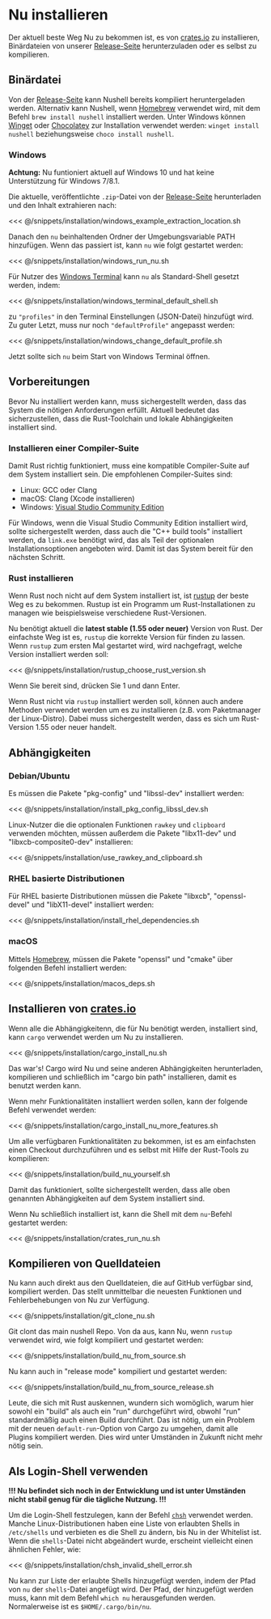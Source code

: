 # Nu installieren

Der aktuell beste Weg Nu zu bekommen ist, es von [crates.io](https://crates.io) zu installieren, Binärdateien von unserer [Release-Seite](https://github.com/nushell/nushell/releases) herunterzuladen oder es selbst zu kompilieren.

## Binärdatei

Von der [Release-Seite](https://github.com/nushell/nushell/releases) kann Nushell bereits kompiliert heruntergeladen werden. Alternativ kann Nushell, wenn [Homebrew](https://brew.sh/) verwendet wird, mit dem Befehl `brew install nushell` installiert werden. Unter Windows können [Winget](https://docs.microsoft.com/en-us/windows/package-manager/winget/) oder [Chocolatey](https://chocolatey.org/) zur Installation verwendet werden: `winget install nushell` beziehungsweise `choco install nushell`.

### Windows

**Achtung:** Nu funtioniert aktuell auf Windows 10 und hat keine Unterstützung für Windows 7/8.1.

Die aktuelle, veröffentlichte `.zip`-Datei von der [Release-Seite](https://github.com/nushell/nushell/releases) herunterladen und den Inhalt extrahieren nach:

<<< @/snippets/installation/windows_example_extraction_location.sh

Danach den `nu` beinhaltenden Ordner der Umgebungsvariable PATH hinzufügen. Wenn das passiert ist, kann `nu` wie folgt gestartet werden:

<<< @/snippets/installation/windows_run_nu.sh

Für Nutzer des [Windows Terminal](https://github.com/microsoft/terminal) kann `nu` als Standard-Shell gesetzt werden, indem:

<<< @/snippets/installation/windows_terminal_default_shell.sh

zu `"profiles"` in den Terminal Einstellungen (JSON-Datei) hinzufügt wird. Zu guter Letzt, muss nur noch `"defaultProfile"` angepasst werden:

<<< @/snippets/installation/windows_change_default_profile.sh

Jetzt sollte sich `nu` beim Start von Windows Terminal öffnen.

## Vorbereitungen

Bevor Nu installiert werden kann, muss sichergestellt werden, dass das System die nötigen Anforderungen erfüllt. Aktuell bedeutet das sicherzustellen, dass die Rust-Toolchain und lokale Abhängigkeiten installiert sind.

### Installieren einer Compiler-Suite

Damit Rust richtig funktioniert, muss eine kompatible Compiler-Suite auf dem System installiert sein. Die empfohlenen Compiler-Suites sind:

* Linux: GCC oder Clang
* macOS: Clang (Xcode installieren)
* Windows: [Visual Studio Community Edition](https://visualstudio.microsoft.com/vs/community/)

Für Windows, wenn die Visual Studio Community Edition installiert wird, sollte sichergestellt werden, dass auch die "C++ build tools" installiert werden, da `link.exe` benötigt wird, das als Teil der optionalen Installationsoptionen angeboten wird. Damit ist das System bereit für den nächsten Schritt.

### Rust installieren

Wenn Rust noch nicht auf dem System installiert ist, ist [rustup](https://rustup.rs/) der beste Weg es zu bekommen. Rustup ist ein Programm um Rust-Installationen zu managen wie beispielsweise verschiedene Rust-Versionen.

Nu benötigt aktuell die **latest stable (1.55 oder neuer)** Version von Rust. Der einfachste Weg ist es, `rustup` die korrekte Version für finden zu lassen. Wenn `rustup` zum ersten Mal gestartet wird, wird nachgefragt, welche Version installiert werden soll:

<<< @/snippets/installation/rustup_choose_rust_version.sh

Wenn Sie bereit sind, drücken Sie 1 und dann Enter.

Wenn Rust nicht via `rustup` installiert werden soll, können auch andere Methoden verwendet werden um es zu installieren (z.B. vom Paketmanager der Linux-Distro). Dabei muss sichergestellt werden, dass es sich um Rust-Version 1.55 oder neuer handelt.

## Abhängigkeiten

### Debian/Ubuntu

Es müssen die Pakete "pkg-config" und "libssl-dev" installiert werden:

<<< @/snippets/installation/install_pkg_config_libssl_dev.sh

Linux-Nutzer die die optionalen Funktionen `rawkey` und `clipboard` verwenden möchten, müssen außerdem die Pakete "libx11-dev" und "libxcb-composite0-dev" installieren:

<<< @/snippets/installation/use_rawkey_and_clipboard.sh

### RHEL basierte Distributionen

Für RHEL basierte Distributionen müssen die Pakete "libxcb", "openssl-devel" und "libX11-devel" installiert werden:

<<< @/snippets/installation/install_rhel_dependencies.sh

### macOS

Mittels [Homebrew](https://brew.sh/), müssen die Pakete "openssl" und "cmake" über folgenden Befehl installiert werden: 

<<< @/snippets/installation/macos_deps.sh

## Installieren von [crates.io](https://crates.io)

Wenn alle die Abhängigkeitenn, die für Nu benötigt werden, installiert sind, kann `cargo` verwendet werden um Nu zu installieren.

<<< @/snippets/installation/cargo_install_nu.sh

Das war's! Cargo wird Nu und seine anderen Abhängigkeiten herunterladen, kompilieren und schließlich im "cargo bin path" installieren, damit es benutzt werden kann.

Wenn mehr Funktionalitäten installiert werden sollen, kann der folgende Befehl verwendet werden:

<<< @/snippets/installation/cargo_install_nu_more_features.sh

Um alle verfügbaren Funktionalitäten zu bekommen, ist es am einfachsten einen Checkout durchzuführen und es selbst mit Hilfe der Rust-Tools zu kompilieren:

<<< @/snippets/installation/build_nu_yourself.sh

Damit das funktioniert, sollte sichergestellt werden, dass alle oben genannten Abhängigkeiten auf dem System installiert sind.

Wenn Nu schließlich installiert ist, kann die Shell mit dem `nu`-Befehl gestartet werden:

<<< @/snippets/installation/crates_run_nu.sh

## Kompilieren von Quelldateien

Nu kann auch direkt aus den Quelldateien, die auf GitHub verfügbar sind, kompiliert werden. Das stellt unmittelbar die neuesten Funktionen und Fehlerbehebungen von Nu zur Verfügung.

<<< @/snippets/installation/git_clone_nu.sh

Git clont das main nushell Repo. Von da aus, kann Nu, wenn `rustup` verwendet wird, wie folgt kompiliert und gestartet werden:

<<< @/snippets/installation/build_nu_from_source.sh

Nu kann auch in "release mode" kompiliert und gestartet werden:

<<< @/snippets/installation/build_nu_from_source_release.sh

Leute, die sich mit Rust auskennen, wundern sich womöglich, warum hier sowohl ein "build" als auch ein "run" durchgeführt wird, obwohl "run" standardmäßig auch einen Build durchführt. Das ist nötig, um ein Problem mit der neuen `default-run`-Option von Cargo zu umgehen, damit alle Plugins kompiliert werden. Dies wird unter Umständen in Zukunft nicht mehr nötig sein.

## Als Login-Shell verwenden

**!!! Nu befindet sich noch in der Entwicklung und ist unter Umständen nicht stabil genug für die tägliche Nutzung. !!!**

Um die Login-Shell festzulegen, kann der Befehl [`chsh`](https://linux.die.net/man/1/chsh) verwendet werden.
Manche Linux-Distributionen haben eine Liste von erlaubten Shells in `/etc/shells` und verbieten es die Shell zu ändern, bis Nu in der Whitelist ist. Wenn die `shells`-Datei nicht abgeändert wurde, erscheint vielleicht einen ähnlichen Fehler, wie:

<<< @/snippets/installation/chsh_invalid_shell_error.sh

Nu kann zur Liste der erlaubte Shells hinzugefügt werden, indem der Pfad von `nu` der `shells`-Datei angefügt wird.
Der Pfad, der hinzugefügt werden muss, kann mit dem Befehl `which nu` herausgefunden werden. Normalerweise ist es `$HOME/.cargo/bin/nu`.
